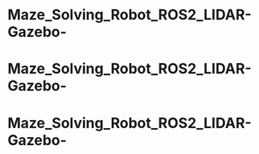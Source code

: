 # Maze_Solving_Robot_ROS2_LIDAR-Gazebo-
# Maze_Solving_Robot_ROS2_LIDAR-Gazebo-
# Maze_Solving_Robot_ROS2_LIDAR-Gazebo-
